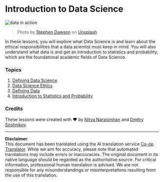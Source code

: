 <!--
CO_OP_TRANSLATOR_METADATA:
{
  "original_hash": "696a8474a01054281704cbfb09148949",
  "translation_date": "2025-08-31T11:08:01+00:00",
  "source_file": "1-Introduction/README.md",
  "language_code": "en"
}
-->
# Introduction to Data Science

![data in action](../../../1-Introduction/images/data.jpg)
> Photo by <a href="https://unsplash.com/@dawson2406?utm_source=unsplash&utm_medium=referral&utm_content=creditCopyText">Stephen Dawson</a> on <a href="https://unsplash.com/s/photos/data?utm_source=unsplash&utm_medium=referral&utm_content=creditCopyText">Unsplash</a>
  
In these lessons, you will explore what Data Science is and learn about the ethical responsibilities that a data scientist must keep in mind. You will also understand what data is and get an introduction to statistics and probability, which are the foundational academic fields of Data Science.

### Topics

1. [Defining Data Science](01-defining-data-science/README.md)
2. [Data Science Ethics](02-ethics/README.md)
3. [Defining Data](03-defining-data/README.md)
4. [Introduction to Statistics and Probability](04-stats-and-probability/README.md)

### Credits

These lessons were created with ❤️ by [Nitya Narasimhan](https://twitter.com/nitya) and [Dmitry Soshnikov](https://twitter.com/shwars).

---

**Disclaimer**:  
This document has been translated using the AI translation service [Co-op Translator](https://github.com/Azure/co-op-translator). While we aim for accuracy, please note that automated translations may include errors or inaccuracies. The original document in its native language should be regarded as the authoritative source. For critical information, professional human translation is advised. We are not responsible for any misunderstandings or misinterpretations resulting from the use of this translation.